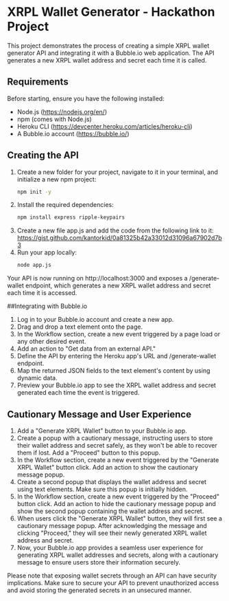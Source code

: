 # XRPL Wallet Generator - Hackathon Project
This project demonstrates the process of creating a simple XRPL wallet generator API and integrating it with a Bubble.io web application. The API generates a new XRPL wallet address and secret each time it is called.

## Requirements
Before starting, ensure you have the following installed:

- Node.js (https://nodejs.org/en/)
- npm (comes with Node.js)
- Heroku CLI (https://devcenter.heroku.com/articles/heroku-cli)
- A Bubble.io account (https://bubble.io/)

## Creating the API
1. Create a new folder for your project, navigate to it in your terminal, and initialize a new npm project:
	```bash
	npm init -y
	```
2. Install the required dependencies:
	```bash
	npm install express ripple-keypairs
	```
3. Create a new file app.js and add the code from the following link to it: https://gist.github.com/kantorkid/0a81325b42a33012d31096a67902d7b3
4. Run your app locally:
	```bash
	node app.js
	```

Your API is now running on http://localhost:3000 and exposes a /generate-wallet endpoint, which generates a new XRPL wallet address and secret each time it is accessed.

##Integrating with Bubble.io

1. Log in to your Bubble.io account and create a new app.
2. Drag and drop a text element onto the page.
3. In the Workflow section, create a new event triggered by a page load or any other desired event.
4. Add an action to "Get data from an external API."
5. Define the API by entering the Heroku app's URL and /generate-wallet endpoint.
6. Map the returned JSON fields to the text element's content by using dynamic data.
7. Preview your Bubble.io app to see the XRPL wallet address and secret generated each time the event is triggered.

## Cautionary Message and User Experience

1. Add a "Generate XRPL Wallet" button to your Bubble.io app.
2. Create a popup with a cautionary message, instructing users to store their wallet address and secret safely, as they won't be able to recover them if lost. Add a "Proceed" button to this popup.
3. In the Workflow section, create a new event triggered by the "Generate XRPL Wallet" button click. Add an action to show the cautionary message popup.
4. Create a second popup that displays the wallet address and secret using text elements. Make sure this popup is initially hidden.
5. In the Workflow section, create a new event triggered by the "Proceed" button click. Add an action to hide the cautionary message popup and show the second popup containing the wallet address and secret.
6. When users click the "Generate XRPL Wallet" button, they will first see a cautionary message popup. After acknowledging the message and clicking "Proceed," they will see their newly generated XRPL wallet address and secret.
7. Now, your Bubble.io app provides a seamless user experience for generating XRPL wallet addresses and secrets, along with a cautionary message to ensure users store their information securely.

Please note that exposing wallet secrets through an API can have security implications. Make sure to secure your API to prevent unauthorized access and avoid storing the generated secrets in an unsecured manner.



